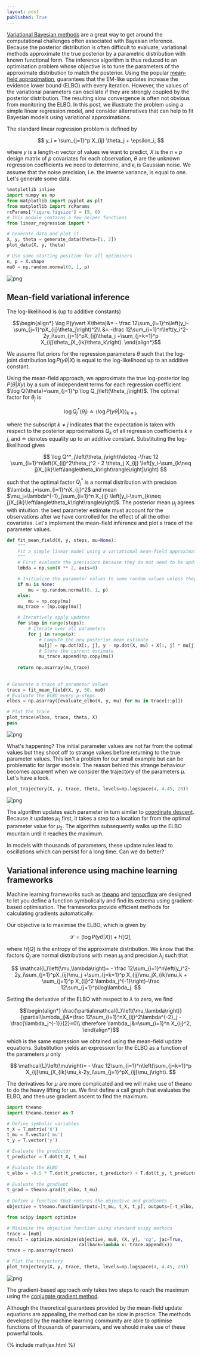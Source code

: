 ```yaml
---
layout: post
published: True
---
```



[Variational Bayesian methods](https://en.wikipedia.org/wiki/Variational_Bayesian_methods) are a great way to get around the computational challenges often associated with Bayesian inference. Because the posterior distribution is often difficult to evaluate, variational methods approximate the true posterior by a parametric distribution with known functional form. The inference algorithm is thus reduced to an optimisation problem whose objective is to tune the parameters of the approximate distribution to match the posterior. Using the popular [mean-field approximation](https://en.wikipedia.org/wiki/Variational_Bayesian_methods#In_practice), guarantees that the EM-like updates increase the evidence lower bound (ELBO) with every iteration. However, the values of the variational parameters can oscillate if they are strongly coupled by the posterior distribution. The resulting slow convergence is often not obvious from monitoring the ELBO. In this post, we illustrate the problem using a simple linear regression model, and consider alternatives that can help to fit Bayesian models using variational approximations.

The standard linear regression problem is defined by

$$
y_i = \sum_{j=1}^p X_{ij} \theta_j + \epsilon_i,
$$

where $y$ is a length-$n$ vector of values we want to predict, $X$ is the $n\times p$ design matrix of $p$ covariates for each observation, $\theta$ are the unknown regression coefficients we need to determine, and $\epsilon_i$ is Gaussian noise. We assume that the noise precision, i.e. the inverse variance, is equal to one. Let's generate some data.


```python
%matplotlib inline
import numpy as np
from matplotlib import pyplot as plt
from matplotlib import rcParams
rcParams['figure.figsize'] = (9, 6)
# This module contains a few helper functions
from linear_regression import *

# Generate data and plot it
X, y, theta = generate_data(theta=[1, 2])
plot_data(X, y, theta)

# Use same starting position for all optimisers
n, p = X.shape
mu0 = np.random.normal(0, 1, p)
```


![png](/media/2016-03-31-oscillating-parameters-in-variational-mean-field-approximation/oscillating-parameters-in-variational-mean-field-approximation_1_0.png)


## Mean-field variational inference
The log-likelihood is (up to additive constants)

$$\begin{align*}
\log P(y\vert X\theta)&= - \frac 12\sum_{i=1}^n\left(y_i-\sum_{j=1}^pX_{ij}\theta_j\right)^2\\
&= -\frac 12\sum_{i=1}^n\left(y_i^2-2y_i\sum_{j=1}^pX_{ij}\theta_j +\sum_{j=k=1}^p X_{ij}\theta_jX_{ik}\theta_k\right).
\end{align*}$$

We assume flat priors for the regression parameters $\theta$ such that the log-joint distribution $\log P(y\theta\vert X)$ is equal to the log-likelihood up to an additive constant. 

Using the mean-field approach, we approximate the true log-posterior $\log P(\theta\vert Xy)$ by a sum of independent terms for each regression coefficient $\log Q(\theta)=\sum_{j=1}^p \log Q_j\left(\theta_j\right)$. The optimal factor for $\theta_j$ is

$$
\log Q^*_j\left(\theta_j\right)\doteq\left\langle\log P(y\theta\vert X)\right\rangle_{k\neq j},
$$

where the subscript $k\neq j$ indicates that the expectation is taken with respect to the posterior approximations $Q_k$ of all regression coefficients $k\neq j$, and $\doteq$ denotes equality up to an additive constant. Substituting the log-likelihood gives

$$
\log Q^*_j\left(\theta_j\right)\doteq -\frac 12 \sum_{i=1}^n\left(X_{ij}^2\theta_j^2 - 2 \theta_j X_{ij} \left[y_i-\sum_{k\neq j}X_{ik}\left\langle\theta_k\right\rangle\right]\right)
$$

such that the optimal factor $Q^*_j$ is a normal distribution with precision $\lambda_j=\sum_{i=1}^nX_{ij}^2$ and mean $\mu_j=\lambda^{-1}_j\sum_{i=1}^n X_{ij} \left[y_i-\sum_{k\neq j}X_{ik}\left\langle\theta_k\right\rangle\right]$. The posterior mean $\mu_j$ agrees with intuition: the best parameter estimate must account for the observations after we have controlled for the effect of all the other covariates. Let's implement the mean-field inference and plot a trace of the parameter values.



```python
def fit_mean_field(X, y, steps, mu=None):
    """
    Fit a simple linear model using a variational mean-field approximation.
    """
    # First evaluate the precisions because they do not need to be updated
    lmbda = np.sum(X ** 2, axis=0)

    # Initialise the parameter values to some random values unless they are provided
    if mu is None:
        mu = np.random.normal(0, 1, p)
    else:
        mu = np.copy(mu)
    mu_trace = [np.copy(mu)]

    # Iteratively apply updates
    for step in range(steps):
        # Iterate over all parameters
        for j in range(p):
            # Compute the new posterior mean estimate
            mu[j] = np.dot(X[:, j], y - np.dot(X, mu) + X[:, j] * mu[j]) / lmbda[j]
            # Store the current estimate
            mu_trace.append(np.copy(mu))
        
    return np.asarray(mu_trace)   
            
            
# Generate a trace of parameter values
trace = fit_mean_field(X, y, 50, mu0)
# Evaluate the ELBO every p-steps
elbos = np.asarray([evaluate_elbo(X, y, mu) for mu in trace[::p]])

# Plot the trace
plot_trace(elbos, trace, theta, X)
pass
```


![png](/media/2016-03-31-oscillating-parameters-in-variational-mean-field-approximation/oscillating-parameters-in-variational-mean-field-approximation_3_0.png)


What's happening? The initial parameter values are not far from the optimal values but they shoot off to strange values before returning to the true parameter values. This isn't a problem for our small example but can be problematic for larger models. The reason behind this strange behaviour becomes apparent when we consider the trajectory of the parameters $\mu$. Let's have a look.


```python
plot_trajectory(X, y, trace, theta, levels=np.logspace(4, 4.45, 20))
```


![png](/media/2016-03-31-oscillating-parameters-in-variational-mean-field-approximation/oscillating-parameters-in-variational-mean-field-approximation_5_0.png)


The algorithm updates each parameter in turn similar to [coordinate descent](https://en.wikipedia.org/wiki/Coordinate_descent). Because it updates $\mu_1$ first, it takes a step to a location far from the optimal parameter value for $\mu_2$. The algorithm subsequently walks up the ELBO mountain until it reaches the maximum. 

In models with thousands of parameters, these update rules lead to oscillations which can persist for a long time. Can we do better?

## Variational inference using machine learning frameworks

Machine learning frameworks such as [theano](http://deeplearning.net/software/theano/) and [tensorflow](https://www.tensorflow.org/) are designed to let you define a function symbolically and find its extrema using gradient-based optimisation. The frameworks provide efficient methods for calculating gradients automatically.

Our objective is to maximise the ELBO, which is given by

$$
\mathcal{L}=\left\langle\log P(y\theta|X)\right\rangle + H\left[Q\right],
$$

where $H[Q]$ is the entropy of the approximate distribution. We know that the factors $Q_j$ are normal distributions with mean $\mu_j$ and precision $\lambda_j$ such that 

$$
\mathcal{L}\left(\mu,\lambda\right)= - \frac 12\sum_{i=1}^n\left(y_i^2-2y_i\sum_{j=1}^pX_{ij}\mu_j +\sum_{j=k=1}^p X_{ij}\mu_jX_{ik}\mu_k + \sum_{j=1}^p X_{ij}^2 \lambda_j^{-1}\right)-\frac 12\sum_{j=1}^p\log\lambda_j.
$$

Setting the derivative of the ELBO with respect to $\lambda$ to zero, we find

$$\begin{align*}
\frac{\partial\mathcal{L}\left(\mu,\lambda\right)}{\partial\lambda_j}&=\frac 12\sum_{i=1}^nX_{ij}^2\lambda^{-2}_j - \frac{\lambda_j^{-1}}{2}=0\\
\therefore \lambda_j&=\sum_{i=1}^n X_{ij}^2,
\end{align*}$$

which is the same expression we obtained using the mean-field update equations. Substitution yields an expression for the ELBO as a function of the parameters $\mu$ only

$$
\mathcal{L}\left(\mu\right)= - \frac 12\sum_{i=1}^n\left(\sum_{j=k=1}^p X_{ij}\mu_jX_{ik}\mu_k-2y_i\sum_{j=1}^pX_{ij}\mu_j\right).
$$

The derivatives for $\mu$ are more complicated and we will make use of theano to do the heavy lifting for us. We first define a call graph that evaluates the ELBO, and then use gradient ascent to find the maximum.


```python
import theano
import theano.tensor as T

# Define symbolic variables
t_X = T.matrix('X')
t_mu = T.vector('mu')
t_y = T.vector('y')

# Evaluate the predictor
t_predictor = T.dot(t_X, t_mu)

# Evaluate the ELBO
t_elbo = -0.5 * T.dot(t_predictor, t_predictor) + T.dot(t_y, t_predictor)
    
# Evaluate the gradient
t_grad = theano.grad(t_elbo, t_mu)
    
# Define a function that returns the objective and gradients
objective = theano.function(inputs=[t_mu, t_X, t_y], outputs=[-t_elbo, -t_grad])
```


```python
from scipy import optimize

# Minimize the objective function using standard scipy methods
trace = [mu0]
result = optimize.minimize(objective, mu0, (X, y), 'cg', jac=True, 
                           callback=lambda x: trace.append(x))
trace = np.asarray(trace)

# Plot the trajectory
plot_trajectory(X, y, trace, theta, levels=np.logspace(4, 4.45, 20))
```


![png](/media/2016-03-31-oscillating-parameters-in-variational-mean-field-approximation/oscillating-parameters-in-variational-mean-field-approximation_9_0.png)


The gradient-based approach only takes two steps to reach the maximum using the [conjugate gradient method](https://en.wikipedia.org/wiki/Conjugate_gradient_method). 

Although the theoretical guarantees provided by the mean-field update equations are appealing, the method can be slow in practice. The methods developed by the machine learning community are able to optimise functions of thousands of parameters, and we should make use of these powerful tools.

{% include mathjax.html %}